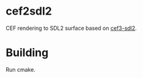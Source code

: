 # cef2sdl2
CEF rendering to SDL2 surface based on [cef3-sdl2](https://github.com/gotnospirit/cef3-sdl2).

# Building

Run cmake.

